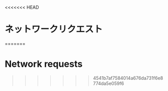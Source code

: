 
<<<<<<< HEAD
# ネットワークリクエスト
=======
# Network requests
>>>>>>> 4541b7af7584014a676da731f6e8774da5e059f6
